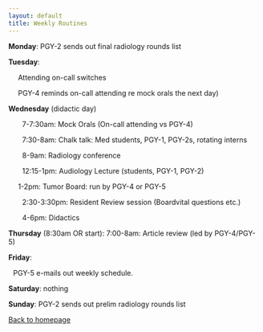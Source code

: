 ```yaml
---
layout: default
title: Weekly Routines
---
```

<p class="MsoNormal" style="margin-left:0in;text-indent:0in"><b>Monday</b>: <span style="mso-tab-count:1"> </span>PGY-2 sends out final radiology rounds list</p>
<p class="MsoNormal" style="margin-left:0in;text-indent:0in"><b>Tuesday</b>:<span style="mso-tab-count:1">  </span></p>
<p class="MsoNormal" style="margin-left:0in;text-indent:.2in">Attending on-call
switches</p>
<p class="MsoNormal" style="margin-left:0in;text-indent:.2in">PGY-4 reminds
on-call attending re mock orals the next day)</p>
<p class="MsoNormal" style="margin-left:0in;text-indent:0in"><b>Wednesday</b>
(didactic day)</p>
<p class="MsoNormal" style="margin-left:0in;text-indent:0in"><span style="mso-tab-count:1">       </span>7-7:30am: Mock Orals (On-call attending
vs PGY-4)</p>
<p class="MsoNormal" style="margin-left:0in;text-indent:0in"><span style="mso-tab-count:1">       </span>7:30-8am: Chalk talk: Med students,
PGY-1, PGY-2s, rotating interns</p>
<p class="MsoNormal" style="margin-left:0in;text-indent:0in"><span style="mso-tab-count:1">       </span>8-9am: Radiology conference</p>
<p class="MsoNormal" style="margin-left:0in;text-indent:0in"><span style="mso-tab-count:1">       </span>12:15-1pm: Audiology Lecture (students,
PGY-1, PGY-2)</p>
<p class="MsoNormal" style="margin-left:0in;text-indent:.2in">1-2pm: Tumor Board:
run by PGY-4 or PGY-5</p>
<p class="MsoNormal" style="margin-left:0in;text-indent:0in"><span style="mso-tab-count:1">       </span>2:30-3:30pm: Resident Review session (<span class="SpellE">Boardvital</span> questions etc.)</p>
<p class="MsoNormal" style="margin-left:0in;text-indent:0in"><span style="mso-tab-count:1">       </span>4-6pm: Didactics</p>
<p class="MsoNormal" style="margin-left:0in;text-indent:0in"><b>Thursday</b>
(8:30am OR start): 7:00-8am: Article review (led by PGY-4/PGY-5)</p>
<p class="MsoNormal" style="margin-left:0in;text-indent:0in"><b>Friday</b>: </p>
<p class="MsoNormal" style="margin-left:0in;text-indent:.1in">PGY-5 e-mails out
weekly schedule.<span style="mso-spacerun:yes">  </span></p>
<p class="MsoNormal" style="margin-left:0in;text-indent:0in"><b>Saturday</b>:
nothing</p>
<p class="MsoNormal" style="margin-left:0in;text-indent:0in"><b>Sunday</b>: PGY-2
sends out prelim radiology rounds list</p>
<p class="MsoNormal" style="margin-left:0in;text-indent:0in"></p>

  <p><a href='index.html'>Back to homepage</a></p>
